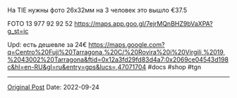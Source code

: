 На TIE нужны фото 26х32мм на 3 человек это вышло €37.5

FOTO 13
977 92 92 52
https://maps.app.goo.gl/7ejrMQnBHZ9bVaXPA?g_st=ic

Upd: есть дешевле за 24€ https://maps.google.com?q=Centro%20Fuji%20Tarragona,%20C/%20Rovira%20i%20Virgili,%2019,%2043002%20Tarragona&ftid=0x12a3fd29fd83d4a7:0x2069ce04543d198c&hl=en-RU&gl=ru&entry=gps&lucs=,47071704 #docs #shop #tgn

---
[Original Post](https://t.me/lev2tarragona/229)
Date: 2022-09-24
